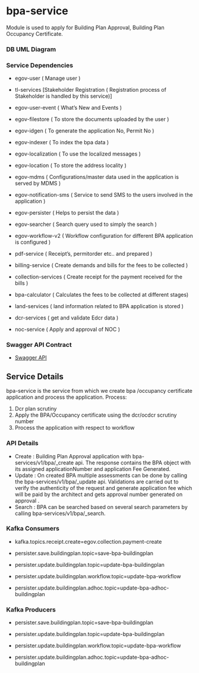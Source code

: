 
# bpa-service

Module is used to apply for Building Plan Approval, Building Plan Occupancy Certificate.


### DB UML Diagram



### Service Dependencies

- egov-user  ( Manage user )

- tl-services [Stakeholder Registration ( Registration process of Stakeholder is handled by this service)]

- egov-user-event ( What’s New and Events )

- egov-filestore ( To store the documents uploaded by the user )

- egov-idgen ( To generate the application No, Permit No )

- egov-indexer ( To index the bpa data )

- egov-localization ( To use the localized messages )

- egov-location ( To store the address locality )

- egov-mdms ( Configurations/master data used in the application is served by MDMS )

- egov-notification-sms ( Service to send SMS to the users involved in the application )

- egov-persister ( Helps to persist the data  )

- egov-searcher ( Search query used to simply the search )

- egov-workflow-v2 ( Workflow configuration for different BPA application is configured )

- pdf-service ( Receipt’s, permitorder etc.. and prepared )

- billing-service ( Create demands and bills for the fees to be collected )

- collection-services ( Create receipt for the payment received for the bills )

- bpa-calculator ( Calculates the fees to be collected at different stages)

- land-services ( land information related to BPA application is stored )

- dcr-services ( get and validate Edcr data ) 

- noc-service ( Apply and approval of NOC )

### Swagger API Contract

- [Swagger API](https://github.com/egovernments/municipal-services/blob/master/docs/bpa/bpa-service.yaml)

## Service Details

bpa-service is the service from which we create bpa /occupancy certificate application and process the application.
Process:
1. Dcr plan scrutiny
2. Apply the BPA/Occupancy certificate using the dcr/ocdcr scrutiny number
3. Process the application with respect to workflow
 

### API Details

- Create : Building Plan Approval application with bpa-services/v1/bpa/_create api. The response contains the BPA object with its assigned applicationNumber  and application Fee Generated.
- Update : On created BPA multiple assessments can be done by calling the bpa-services/v1/bpa/_update api.  Validations are carried out to verify the authenticity of the request and generate application fee which will be paid by the architect and gets approval number generated on approval .
- Search : BPA can be searched based on several search parameters by calling  bpa-services/v1/bpa/_search.



### Kafka Consumers
- kafka.topics.receipt.create=egov.collection.payment-create

- persister.save.buildingplan.topic=save-bpa-buildingplan

- persister.update.buildingplan.topic=update-bpa-buildingplan

- persister.update.buildingplan.workflow.topic=update-bpa-workflow

- persister.update.buildingplan.adhoc.topic=update-bpa-adhoc-buildingplan


### Kafka Producers

- persister.save.buildingplan.topic=save-bpa-buildingplan

- persister.update.buildingplan.topic=update-bpa-buildingplan

- persister.update.buildingplan.workflow.topic=update-bpa-workflow

- persister.update.buildingplan.adhoc.topic=update-bpa-adhoc-buildingplan

